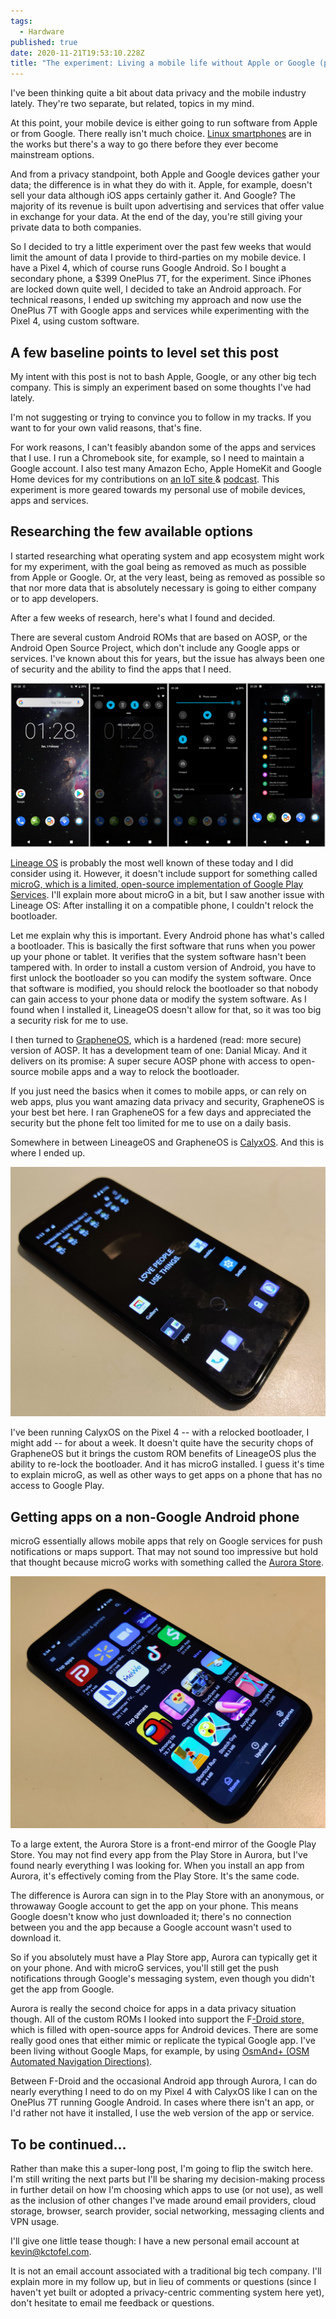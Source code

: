 ```yaml
---
tags:
  - Hardware
published: true
date: 2020-11-21T19:53:10.228Z
title: "The experiment: Living a mobile life without Apple or Google (part 1)"
---
```

I've been thinking quite a bit about data privacy and the mobile industry lately. They're two separate, but related, topics in my mind. 

At this point, your mobile device is either going to run software from Apple or from Google. There really isn't much choice. [Linux smartphones](https://www.linuxsmartphones.com) are in the works but there's a way to go there before they ever become mainstream options.

And from a privacy standpoint, both Apple and Google devices gather your data; the difference is in what they do with it. Apple, for example, doesn't sell your data although iOS apps certainly gather it. And Google? The majority of its revenue is built upon advertising and services that offer value in exchange for your data. At the end of the day, you're still giving your private data to both companies.

So I decided to try a little experiment over the past few weeks that would limit the amount of data I provide to third-parties on my mobile device. I have a Pixel 4, which of course runs Google Android. So I bought a secondary phone, a $399 OnePlus 7T, for the experiment. Since iPhones are locked down quite well, I decided to take an Android approach. For technical reasons, I ended up switching my approach and now use the OnePlus 7T with Google apps and services while experimenting with the Pixel 4, using custom software.

## A few baseline points to level set this post

My intent with this post is not to bash Apple, Google, or any other big tech company. This is simply an experiment based on some thoughts I've had lately.

I'm not suggesting or trying to convince you to follow in my tracks. If you want to for your own valid reasons, that's fine.

For work reasons, I can't feasibly abandon some of the apps and services that I use. I run a Chromebook site, for example, so I need to maintain a Google account. I also test many Amazon Echo, Apple HomeKit and Google Home devices for my contributions on [an IoT site ](https://www.staceyoniot.com)& [podcast](https://www.iotpodcast.com). This experiment is more geared towards my personal use of mobile devices, apps and services.

## Researching the few available options

I started researching what operating system and app ecosystem might work for my experiment, with the goal being as removed as much as possible from Apple or Google. Or, at the very least, being as removed as possible so that nor more data that is absolutely necessary is going to either company or to app developers.

After a few weeks of research, here's what I found and decided.

There are several custom Android ROMs that are based on AOSP, or the Android Open Source Project, which don't include any Google apps or services. I've known about this for years, but the issue has always been one of security and the ability to find the apps that I need.

![LineageOS](./src/images/lineageos.jpg "LineageOS")

[Lineage OS](https://www.lineageos.org/) is probably the most well known of these today and I did consider using it. However, it doesn't include support for something called [microG, which is a limited, open-source implementation of Google Play Services](https://microg.org/). I'll explain more about microG in a bit, but I saw another issue with Lineage OS: After installing it on a compatible phone, I couldn't relock the bootloader.

Let me explain why this is important. Every Android phone has what's called a bootloader. This is basically the first software that runs when you power up your phone or tablet. It verifies that the system software hasn't been tampered with. In order to install a custom version of Android, you have to first unlock the bootloader so you can modify the system software. Once that software is modified, you should relock the bootloader so that nobody can gain access to your phone data or modify the system software. As I found when I installed it, LineageOS doesn't allow for that, so it was too big a security risk for me to use.

I then turned to [GrapheneOS](https://grapheneos.org/), which is a hardened (read: more secure) version of AOSP. It has a development team of one: Danial Micay. And it delivers on its promise: A super secure AOSP phone with access to open-source mobile apps and a way to relock the bootloader. 

If you just need the basics when it comes to mobile apps, or can rely on web apps, plus you want amazing data privacy and security, GrapheneOS is your best bet here. I ran GrapheneOS for a few days and appreciated the security but the phone felt too limited for me to use on a daily basis. 

Somewhere in between LineageOS and GrapheneOS is [CalyxOS](https://www.calyxos.org). And this is where I ended up. 

![Pixel 4 with CalyxOS](./src/images/pixel-4-calyxos.jpg "Pixel 4 with CalyxOS")

I've been running CalyxOS on the Pixel 4 -- with a relocked bootloader, I might add -- for about a week. It doesn't quite have the security chops of GrapheneOS but it brings the custom ROM benefits of LineageOS plus the ability to re-lock the bootloader. And it has microG installed. I guess it's time to explain microG, as well as other ways to get apps on a phone that has no access to Google Play.

## Getting apps on a non-Google Android phone

microG essentially allows mobile apps that rely on Google services for push notifications or maps support. That may not sound too impressive but hold that thought because microG works with something called the [Aurora Store](https://auroraoss.com/app_info.php?app_id=1). 

![Aurora Store](./src/images/aurora-store.jpg "Aurora Store")

To a large extent, the Aurora Store is a front-end mirror of the Google Play Store. You may not find every app from the Play Store in Aurora, but I've found nearly everything I was looking for. When you install an app from Aurora, it's effectively coming from the Play Store. It's the same code. 

The difference is Aurora can sign in to the Play Store with an anonymous, or throwaway Google account to get the app on your phone. This means Google doesn't know who just downloaded it; there's no connection between you and the app because a Google account wasn't used to download it.

So if you absolutely must have a Play Store app, Aurora can typically get it on your phone. And with microG services, you'll still get the push notifications through Google's messaging system, even though you didn't get the app from Google. 

Aurora is really the second choice for apps in a data privacy situation though. All of the custom ROMs I looked into support the F[\-Droid store,](https://f-droid.org/) which is filled with open-source apps for Android devices. There are some really good ones that either mimic or replicate the typical Google app. I've been living without Google Maps, for example, by using [OsmAnd+ (OSM Automated Navigation Directions)](https://f-droid.org/en/packages/net.osmand.plus/). 

Between F-Droid and the occasional Android app through Aurora, I can do nearly everything I need to do on my Pixel 4 with CalyxOS like I can on the OnePlus 7T running Google Android. In cases where there isn't an app, or I'd rather not have it installed, I use the web version of the app or service.

## To be continued...

Rather than make this a super-long post, I'm going to flip the switch here. I'm still writing the next parts but I'll be sharing my decision-making process in further detail on how I'm choosing which apps to use (or not use), as well as the inclusion of other changes I've made around email providers, cloud storage, browser, search provider, social networking, messaging clients and VPN usage.

I'll give one little tease though: I have a new personal email account at [kevin@kctofel.com](mailto://kevin@kctofel.com). 

It is not an email account associated with a traditional big tech company. I'll explain more in my follow up, but in lieu of comments or questions (since I haven't yet built or adopted a privacy-centric commenting system here yet), don't hesitate to email me feedback or questions.
